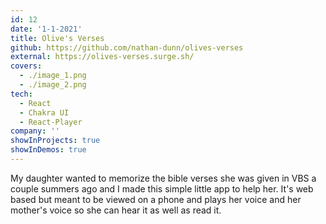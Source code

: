 ```yaml
---
id: 12
date: '1-1-2021'
title: Olive's Verses
github: https://github.com/nathan-dunn/olives-verses
external: https://olives-verses.surge.sh/
covers:
  - ./image_1.png
  - ./image_2.png
tech:
  - React
  - Chakra UI
  - React-Player
company: ''
showInProjects: true
showInDemos: true
---
```


My daughter wanted to memorize the bible verses she was given in VBS a couple summers ago and I made this simple little app to help her. It's web based but meant to be viewed on a phone and plays her voice and her mother's voice so she can hear it as well as read it.
